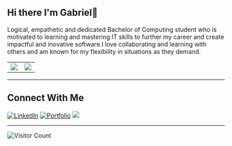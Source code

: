 ## Hi there I'm Gabriel👋

Logical, empathetic and dedicated Bachelor of Computing student who is motivated to learning and mastering IT skills to further my career and create impactful and inovative software.I love collaborating and learning with others and am known for my flexibility in situations as they demand.

<table>
  <tr>
    <td>
      <img src="https://github-readme-stats.vercel.app/api?username=DropTheBeat04&show_icons=true&theme=prussian" />
    </td>
    <td colspan="2" align="center">
      <img src="https://streak-stats.demolab.com/?user=DropTheBeat04&theme=tokyonight" />
    </td>
  </tr>
</table>

---

## Connect With Me
[![LinkedIn](https://img.shields.io/badge/-LinkedIn-blue?style=flat-square&logo=linkedin)](https://www.linkedin.com/in/gabriel-botha-5b522229a)
[![Portfolio](https://img.shields.io/badge/-Portfolio-black?style=flat-square&logo=github)](https://github.com/DropTheBeat04)
<a href="mailto:gabrielbotha5@gmail.com">
  <img src="https://img.shields.io/badge/-Email-red?style=flat-square&logo=gmail&logoColor=white" />
</a>

---


![Visitor Count](https://komarev.com/ghpvc/?username=DropTheBeat04&color=blue)
<!--
**DropTheBeat04/DropTheBeat04** is a ✨ _special_ ✨ repository because its `README.md` (this file) appears on your GitHub profile.

Here are some ideas to get you started:

- 🔭 I’m currently working on ...
- 🌱 I’m currently learning ...
- 👯 I’m looking to collaborate on ...
- 🤔 I’m looking for help with ...
- 💬 Ask me about ...
- 📫 How to reach me: ...
- 😄 Pronouns: ...
- ⚡ Fun fact: ...
-->
